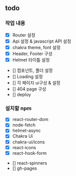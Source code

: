 ## todo

### 작업 내용

- [x] Router 설정
- [x] Api 설정 & javascript API 설정
- [x] chakra theme, font 설정
- [x] Header, Footer 구성
- [x] Helmet 타이틀 설정
- [] 컴포넌트, 폴더 설정
- [] Loading 설정
- [] 각 페이지 ui구성 & 설정
- [] 404 page 구성
- [] deploy

### 설치할 npm

- [x] react-router-dom
- [x] node-fetch
- [x] helmet-async
- [x] Chakra Ui
- [x] chakra-ui/icons
- [x] react-icons
- [x] react-hook-form
- [] react-spinners
- [] gh-pages
